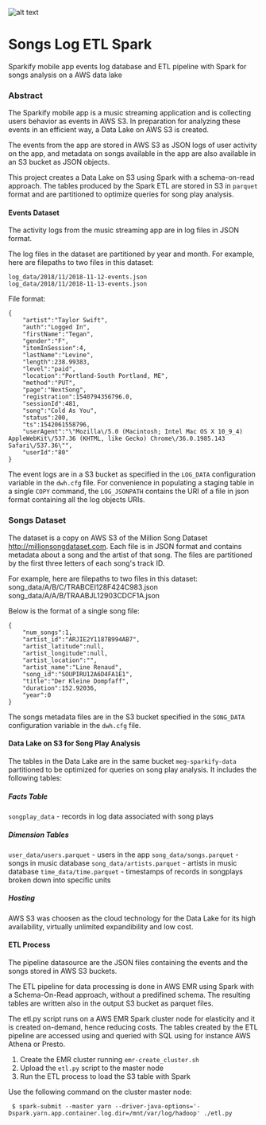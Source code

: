 ![alt text](https://img.shields.io/badge/python-3.7-blue) 

# Songs Log ETL Spark
Sparkify mobile app events log database and ETL pipeline with Spark for songs analysis on a AWS data lake

### Abstract
The Sparkify mobile app is a music streaming application and is collecting users behavior as events in AWS S3. In preparation for analyzing these events in an efficient way, a Data Lake on AWS S3 is created.

The events from the app are stored in AWS S3 as JSON logs of user activity on the app, and metadata on songs available in the app are also available in an S3 bucket as JSON objects.

This project creates a Data Lake on S3 using Spark with a schema-on-read approach. The tables produced by the Spark ETL are stored in S3 in `parquet` format and are partitioned to optimize queries for song play analysis.

#### Events Dataset 
The activity logs from the music streaming app are in log files in JSON format.

The log files in the dataset are partitioned by year and month. For example, here are filepaths to two files in this dataset:
```
log_data/2018/11/2018-11-12-events.json
log_data/2018/11/2018-11-13-events.json
```
File format:
```
{
    "artist":"Taylor Swift",
    "auth":"Logged In",
    "firstName":"Tegan",
    "gender":"F",
    "itemInSession":4,
    "lastName":"Levine",
    "length":238.99383,
    "level":"paid",
    "location":"Portland-South Portland, ME",
    "method":"PUT",
    "page":"NextSong",
    "registration":1540794356796.0,
    "sessionId":481,
    "song":"Cold As You",
    "status":200,
    "ts":1542061558796,
    "userAgent":"\"Mozilla\/5.0 (Macintosh; Intel Mac OS X 10_9_4) AppleWebKit\/537.36 (KHTML, like Gecko) Chrome\/36.0.1985.143 Safari\/537.36\"",
    "userId":"80"
}
```

The event logs are in a S3 bucket as specified in the `LOG_DATA` configuration variable in the `dwh.cfg` file. For convenience in populating a staging table in a single `COPY` command, the `LOG_JSONPATH` contains the URI of a file in json format containing all the log objects URIs.

### Songs Dataset
The dataset is a copy on AWS S3 of the Million Song Dataset http://millionsongdataset.com. Each file is in JSON format and contains metadata about a song and the artist of that song. The files are partitioned by the first three letters of each song's track ID. 

For example, here are filepaths to two files in this dataset:
song_data/A/B/C/TRABCEI128F424C983.json
song_data/A/A/B/TRAABJL12903CDCF1A.json

Below is the format of a single song file:
```
{
    "num_songs":1,
    "artist_id":"ARJIE2Y1187B994AB7",
    "artist_latitude":null,
    "artist_longitude":null,
    "artist_location":"",
    "artist_name":"Line Renaud",
    "song_id":"SOUPIRU12A6D4FA1E1",
    "title":"Der Kleine Dompfaff",
    "duration":152.92036,
    "year":0
}
```
The songs metadata files are in the S3 bucket specified in the `SONG_DATA` configuration variable in the `dwh.cfg` file.

#### Data Lake on S3 for Song Play Analysis
The tables in the Data Lake are in the same bucket `meg-sparkify-data` partitioned to be optimized for queries on song play analysis. It includes the following tables:

##### Facts Table
`songplay_data` - records in log data associated with song plays

##### Dimension Tables
`user_data/users.parquet` - users in the app
`song_data/songs.parquet` - songs in music database
`song_data/artists.parquet` - artists in music database
`time_data/time.parquet` - timestamps of records in songplays broken down into specific units

##### Hosting
AWS S3 was choosen as the cloud technology for the Data Lake for its high availability, virtually unlimited expandibility and low cost.

#### ETL Process

The pipeline datasource are the JSON files containing the events and the songs stored in AWS S3 buckets. 

The ETL pipeline for data processing is done in AWS EMR using Spark with a Schema-On-Read approach, without a predifined schema. The resulting tables are written also in the output S3 bucket as parquet files.

The etl.py script runs on a AWS EMR Spark cluster node for elasticity and it is created on-demand, hence reducing costs. The tables created by the ETL pipeline are accessed using and queried with SQL using for instance AWS Athena or Presto. 

1. Create the EMR cluster running `emr-create_cluster.sh`
2. Upload the `etl.py` script to the master node
3. Run the ETL process to load the S3 table with Spark

Use the following command on the cluster master node:
```
 $ spark-submit --master yarn --driver-java-options='-Dspark.yarn.app.container.log.dir=/mnt/var/log/hadoop' ./etl.py 
 ```